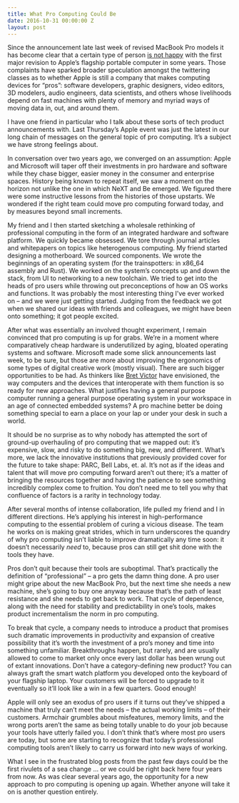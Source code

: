 ```yaml
---
title: What Pro Computing Could Be
date: 2016-10-31 00:00:00 Z
layout: post
---
```


Since the announcement late last week of revised MacBook Pro models it has become clear that a certain type of person [is not happy](http://mjtsai.com/blog/2016/10/27/new-macbook-pros-and-the-state-of-the-mac/) with the first major revision to Apple’s flagship portable computer in some years. Those complaints have sparked broader speculation amongst the twittering classes as to whether Apple is still a company that makes computing devices for “pros”: software developers, graphic designers, video editors, 3D modelers, audio engineers, data scientists, and others whose livelihoods depend on fast machines with plenty of memory and myriad ways of moving data in, out, and around them.

I have one friend in particular who I talk about these sorts of tech product announcements with. Last Thursday’s Apple event was just the latest in our long chain of messages on the general topic of pro computing. It’s a subject we have strong feelings about.

In conversation over two years ago, we converged on an assumption: Apple and Microsoft will taper off their investments in pro hardware and software while they chase bigger, easier money in the consumer and enterprise spaces. History being known to repeat itself, we saw a moment on the horizon not unlike the one in which NeXT and Be emerged. We figured there were some instructive lessons from the histories of those upstarts. We wondered if the right team could move pro computing forward today, and by measures beyond small increments.

My friend and I then started sketching a wholesale rethinking of professional computing in the form of an integrated hardware and software platform. We quickly became obsessed. We tore through journal articles and whitepapers on topics like heterogenous computing. My friend started designing a motherboard. We sourced components. We wrote the beginnings of an operating system (for the trainspotters: in x86_64 assembly and Rust). We worked on the system’s concepts up and down the stack, from UI to networking to a new toolchain. We tried to get into the heads of pro users while throwing out preconceptions of how an OS works and functions. It was probably the most interesting thing I’ve ever worked on – and we were just getting started. Judging from the feedback we got when we shared our ideas with friends and colleagues, we might have been onto something; it got people excited.

After what was essentially an involved thought experiment, I remain convinced that pro computing is up for grabs. We’re in a moment where comparatively cheap hardware is underutilized by aging, bloated operating systems and software. Microsoft made some slick announcements last week, to be sure, but those are more about improving the ergonomics of some types of digital creative work (mostly visual). There are such bigger opportunities to be had. As thinkers like [Bret Victor](http://worrydream.com/) have envisioned, the way computers and the devices that interoperate with them function is so ready for new approaches. What justifies having a general purpose computer running a general purpose operating system in your workspace in an age of connected embedded systems? A pro machine better be doing something special to earn a place on your lap or under your desk in such a world.

It should be no surprise as to why nobody has attempted the sort of ground-up overhauling of pro computing that we mapped out: it’s expensive, slow, and risky to do something big, new, and different. What’s more, we lack the innovative institutions that previously provided cover for the future to take shape: PARC, Bell Labs, et. al. It’s not as if the ideas and talent that will move pro computing forward aren’t out there; it’s a matter of bringing the resources together and having the patience to see something incredibly complex come to fruition. You don’t need me to tell you why that confluence of factors is a rarity in technology today.

After several months of intense collaboration, life pulled my friend and I in different directions. He’s applying his interest in high-performance computing to the essential problem of curing a vicious disease. The team he works on is making great strides, which in turn underscores the quandry of why pro computing isn’t liable to improve dramatically any time soon: it doesn’t necessarily _need_ to, because pros can still get shit done with the tools they have.

Pros don’t quit because their tools are suboptimal. That’s practically the definition of “professional” – a pro gets the damn thing done. A pro user might gripe about the new MacBook Pro, but the next time she needs a new machine, she’s going to buy one anyway because that’s the path of least resistance and she needs to get back to work. That cycle of dependence, along with the need for stability and predictability in one’s tools, makes product incrementalism the norm in pro computing.

To break that cycle, a company needs to introduce a product that promises such dramatic improvements in productivity and expansion of creative possibility that it’s worth the investment of a pro’s money and time into something unfamiliar. Breakthroughs happen, but rarely, and are usually allowed to come to market only once every last dollar has been wrung out of extant innovations. Don’t have a category-defining new product? You can always graft the smart watch platform you developed onto the keyboard of your flagship laptop. Your customers will be forced to upgrade to it eventually so it’ll look like a win in a few quarters. Good enough!

Apple will only see an exodus of pro users if it turns out they’ve shipped a machine that truly can’t meet the needs – the actual working limits – of their customers. Armchair grumbles about misfeatures, memory limits, and the wrong ports aren’t the same as being totally unable to do your job because your tools have utterly failed you. I don’t think that’s where most pro users are today, but some are starting to recognize that today’s professional computing tools aren’t likely to carry us forward into new ways of working.

What I see in the frustrated blog posts from the past few days could be the first rivulets of a sea change … or we could be right back here four years from now. As was clear several years ago, the opportunity for a new approach to pro computing is opening up again. Whether anyone will take it on is another question entirely.